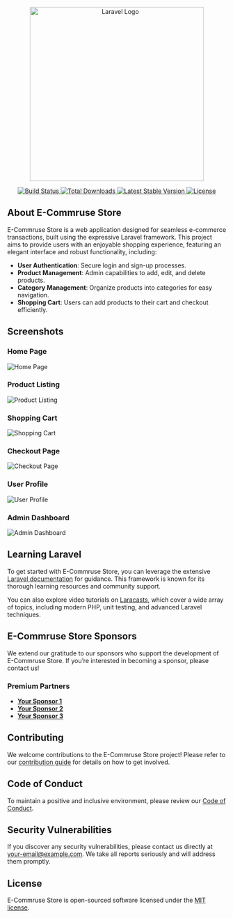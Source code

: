 <p align="center">
    <a href="https://laravel.com" target="_blank">
        <img src="https://raw.githubusercontent.com/laravel/art/master/logo-lockup/5%20SVG/2%20CMYK/1%20Full%20Color/laravel-logolockup-cmyk-red.svg" width="400" alt="Laravel Logo">
    </a>
</p>

<p align="center">
    <a href="https://github.com/yourusername/e-commrus-store/actions">
        <img src="![Capture6](https://github.com/user-attachments/assets/05f90f7e-c3d9-492a-9797-6307f239644e)" alt="Build Status">
    </a>
    <a href="https://packagist.org/packages/yourusername/e-commrus-store">
        <img src="![Capture](https://github.com/user-attachments/assets/e74c96ad-4276-4d6d-9b3b-72615395bb53)"alt="Total Downloads">
    </a>
    <a href="https://packagist.org/packages/yourusername/e-commrus-store">
        <img src="![Capture1](https://github.com/user-attachments/assets/0b9b3e91-80f6-4f70-8b92-2dea12ae4a93)"alt="Latest Stable Version">
    </a>
    <a href="https://packagist.org/packages/yourusername/e-commrus-store">
        <img src="![Capture2](https://github.com/user-attachments/assets/a19bfdd3-7fc3-4858-b309-830930c7c3be)" alt="License">
    </a>
</p>

## About E-Commruse Store

E-Commruse Store is a web application designed for seamless e-commerce transactions, built using the expressive Laravel framework. This project aims to provide users with an enjoyable shopping experience, featuring an elegant interface and robust functionality, including:

- **User Authentication**: Secure login and sign-up processes.
- **Product Management**: Admin capabilities to add, edit, and delete products.
- **Category Management**: Organize products into categories for easy navigation.
- **Shopping Cart**: Users can add products to their cart and checkout efficiently.

## Screenshots

### Home Page
![Home Page](https://raw.githubusercontent.com/yourusername/e-commrus-store/main/public/images/home-page.png)

### Product Listing
![Product Listing](https://raw.githubusercontent.com/yourusername/e-commrus-store/main/public/images/product-listing.png)

### Shopping Cart
![Shopping Cart](https://raw.githubusercontent.com/yourusername/e-commrus-store/main/public/images/shopping-cart.png)

### Checkout Page
![Checkout Page](https://raw.githubusercontent.com/yourusername/e-commrus-store/main/public/images/checkout.png)

### User Profile
![User Profile](https://raw.githubusercontent.com/yourusername/e-commrus-store/main/public/images/user-profile.png)

### Admin Dashboard
![Admin Dashboard](https://raw.githubusercontent.com/yourusername/e-commrus-store/main/public/images/admin-dashboard.png)

## Learning Laravel

To get started with E-Commruse Store, you can leverage the extensive [Laravel documentation](https://laravel.com/docs) for guidance. This framework is known for its thorough learning resources and community support.

You can also explore video tutorials on [Laracasts](https://laracasts.com), which cover a wide array of topics, including modern PHP, unit testing, and advanced Laravel techniques.

## E-Commruse Store Sponsors

We extend our gratitude to our sponsors who support the development of E-Commruse Store. If you’re interested in becoming a sponsor, please contact us!

### Premium Partners

- **[Your Sponsor 1](https://link-to-sponsor1.com)**
- **[Your Sponsor 2](https://link-to-sponsor2.com)**
- **[Your Sponsor 3](https://link-to-sponsor3.com)**

## Contributing

We welcome contributions to the E-Commruse Store project! Please refer to our [contribution guide](CONTRIBUTING.md) for details on how to get involved.

## Code of Conduct

To maintain a positive and inclusive environment, please review our [Code of Conduct](CODE_OF_CONDUCT.md).

## Security Vulnerabilities

If you discover any security vulnerabilities, please contact us directly at [your-email@example.com](mailto:your-email@example.com). We take all reports seriously and will address them promptly.

## License

E-Commruse Store is open-sourced software licensed under the [MIT license](https://opensource.org/licenses/MIT).
